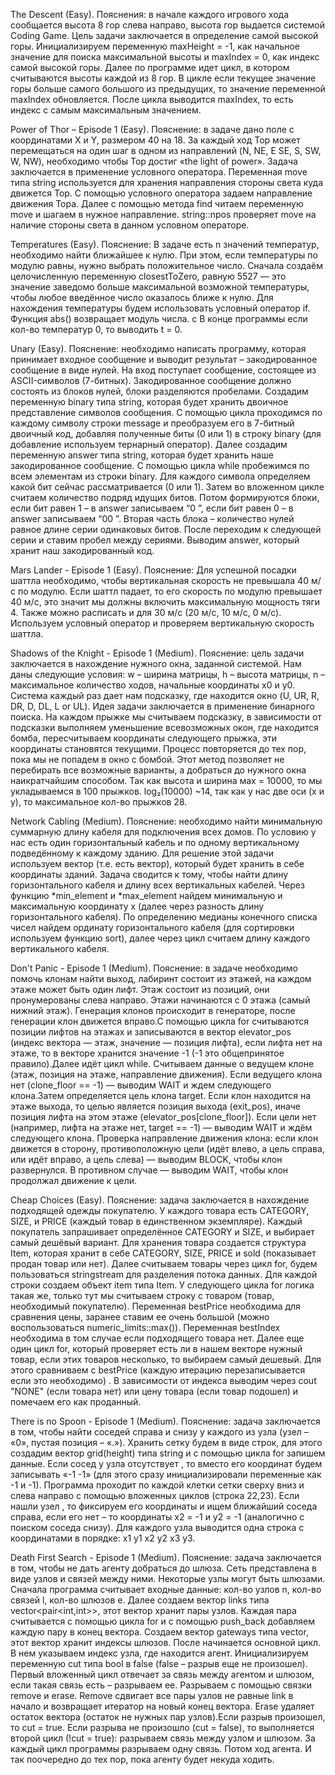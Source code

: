 The Descent (Easy).
Пояснения: в начале каждого игрового хода сообщается высота 8 гор слева направо, высота гор выдается системой Coding Game. 
Цель задачи заключается в определение самой высокой горы. Инициализируем переменную maxHeight = -1, как начальное значение 
для поиска максимальной высоты и maxIndex = 0, как индекс самой высокой горы. Далее по программе идет цикл, в котором 
считываются высоты каждой из 8 гор.  В цикле если текущее значение горы больше самого большого из предыдущих, то значение 
переменной maxIndex обновляется. После цикла выводится maxIndex, то есть индекс с самым максимальным значением.


Power of Thor – Episode 1 (Easy).
	Пояснение: в задаче дано поле с координатами X и Y, размером 40 на 18. За каждый ход Тор может перемещаться на один шаг 
 в одном из направлений (N, NE, E SE, S, SW, W, NW), необходимо чтобы Тор достиг  «the light of power». Задача заключается 
 в применение условного оператора. Переменная move типа string используется для хранения направления стороны света куда 
 движется Тор. С помощью условного оператора задаем направление движения Тора. Далее с помощью метода find читаем переменную 
 move и шагаем в нужное направление. string::npos проверяет move на наличие стороны света в данном условном операторе.

 
Temperatures (Easy).
	Пояснение: В задаче есть n значений температур, необходимо найти ближайшее к нулю. При этом, если температуры по модулю 
 равны, нужно выбрать положительное число. Сначала создаём целочисленную переменную closestToZero, равную 5527 — это значение 
 заведомо больше максимальной возможной температуры, чтобы любое введённое число оказалось ближе к нулю. Для нахождения 
 температуры будем использовать условный оператор if. Функция abs() возвращает модуль числа.  c В конце программы если 
 кол-во температур 0, то выводить t = 0.

 Unary (Easy).
Пояснение: необходимо написать программу, которая принимает входное сообщение и выводит результат – закодированное сообщение 
в виде нулей. На вход поступает сообщение, состоящее из ASCII-символов (7-битных). Закодированное сообщение должно состоять 
из блоков нулей, блоки разделяются пробелами. Создадим переменную binary типа string, которая будет хранить двоичное 
представление символов сообщения. С помощью цикла проходимся по каждому символу строки message и преобразуем его в 
7-битный двоичный код, добавляя полученные биты (0 или 1) в строку binary (для добавление используем тернарный оператор). 
Далее создадим переменную answer типа string, которая будет хранить наше закодированное сообщение. С помощью цикла while 
пробежимся по всем элементам из строки binary. Для каждого символа определяем какой бит сейчас рассматривается (0 или 1). 
Затем во вложенном цикле считаем количество подряд идущих битов. Потом формируются блоки, если бит равен 1 – в answer 
записываем “0 ”, если бит равен 0 – в answer записываем “00 ”. Вторая часть блока – количество нулей равное длине серии 
одинаковых битов.  После переходим к следующей серии и ставим пробел между сериями. Выводим answer, который хранит наш закодированный код.

 
Mars Lander - Episode 1 (Easy).
Пояснение: Для успешной посадки шаттла необходимо, чтобы вертикальная скорость не превышала 40 м/с по модулю. Если шаттл 
падает, то его скорость по модулю превышает 40 м/c, это значит мы должны включить максимальную мощность тяги 4. Также можно 
расписать и для 30 м/c  (20 м/c, 10 м/c, 0 м/c). Используем условный оператор и проверяем вертикальную скорость шаттла.

Shadows of the Knight - Episode 1 (Medium).
Пояснение: цель задачи заключается в нахождение нужного окна, заданной системой. Нам даны следующие условия: w – ширина матрицы,
h – высота матрицы,  n – максимальное количество ходов, начальные координаты x0 и y0. Система каждый раз дает нам подсказку, 
где находится окно (U, UR, R, DR, D, DL, L or UL). Идея задачи заключается в применение бинарного поиска. На каждом прыжке мы 
считываем подсказку, в зависимости от подсказки выполняем уменьшение всевозможных окон, где находится бомба, пересчитываем 
координаты следующего прыжка, эти координаты становятся текущими. Процесс повторяется до тех пор, пока мы не попадем в окно 
с бомбой. Этот метод позволяет не перебирать все возможные варианты, а добраться до нужного окна наикратчайшим способом.
Так как высота и ширина мax = 10000, то мы укладываемся в 100 прыжков. log₂(10000) ~14, так как у нас две оси (x и y), то 
максимальное кол-во прыжков 28. 


Network Cabling (Medium).
Пояснение: необходимо найти минимальную суммарную длину кабеля для подключения всех домов. По условию у нас есть один горизонтальный
кабель и по одному вертикальному подведённому к каждому зданию. Для решение этой задачи используем вектор (т.е. есть вектор),
который будет хранить в себе координаты зданий. Задача сводится к тому, чтобы найти длину горизонтального кабеля и длину всех 
вертикальных кабелей. Через функцию *min_element и *max_element найдем минимальную и максимальную координату x (далее через 
разность длину горизонтального кабеля). По определению медианы конечного списка чисел найдем ординату горизонтального кабеля 
(для сортировки используем функцию  sort), далее через цикл считаем длину каждого вертикального кабеля.


Don't Panic - Episode 1 (Medium).
Пояснение: в задаче необходимо помочь клонам найти выход, лабиринт состоит из этажей, на каждом этаже может быть один лифт. Этаж 
состоит из позиций, они пронумерованы слева направо. Этажи начинаются с 0 этажа (самый нижний этаж). Генерация клонов происходит 
в генераторе, после генерации клон движется вправо.С помощью цикла for считываются позиции лифтов на этажах и записываются в 
вектор elevator_pos (индекс вектора — этаж, значение — позиция лифта), если лифта нет на этаже, то в векторе хранится значение -1 
(-1 это общепринятое правило).Далее идёт цикл while. Считываем данные о ведущем клоне (этаж, позиция на этаже, направление движения). 
Если ведущего клона нет (clone_floor == -1) — выводим WAIT и ждем следующего клона.Затем определяется цель клона target. Если клон 
находится на этаже выхода, то целью является позиция выхода (exit_pos), иначе позиция лифта на этом этаже (elevator_pos[clone_floor]). 
Если цели нет (например, лифта на этаже нет, target == -1) — выводим WAIT и ждём следующего клона. Проверка направление движения клона: 
если клон движется в сторону, противоположную цели (идёт влево, а цель справа, или идёт вправо, а цель слева) — выводим BLOCK, чтобы клон 
развернулся. В противном случае — выводим WAIT, чтобы клон продолжал движение к цели.


Cheap Choices (Easy).
Пояснение:  задача заключается в нахождение подходящей одежды покупателю. У каждого товара есть CATEGORY,  SIZE, и PRICE (каждый товар в 
единственном экземпляре). Каждый покупатель запрашивает определённое CATEGORY и SIZE, и выбирает самый дешёвый вариант. Для хранения товара 
создается структура Item, которая хранит в себе CATEGORY, SIZE, PRICE и sold (показывает продан товар или нет). Далее считываем товары 
через цикл for, будем пользоваться stringstream для разделения потока данных. Для каждой строки создаем объект item типа Item. У следующего 
цикла for логика такая же, только тут мы считываем строку с товаром (товар, необходимый покупателю). Переменная bestPrice необходима для 
сравнения цены, заранее ставим ее очень большой (можно воспользоваться numeric_limits<int>::max()). Переменная bestIndex необходима в том 
случае если подходящего товара нет. Далее еще один цикл for, который проверяет есть ли в нашем векторе нужный товар, если этих товаров 
несколько, то выбираем самый дешевый. Для этого сравниваем с bestPrice (каждую итерацию перезаписывается если это необходимо) . 
В зависимости от индекса выводим через cout "NONE" (если товара нет) или цену товара (если товар подошел) и помечаем его как проданный.

There is no Spoon - Episode 1 (Medium).
Пояснение: задача заключается в том, чтобы найти соседей справа и снизу у каждого из узла (узел – «0», пустая позиция – «.»). Хранить сетку 
будем в виде строк, для этого создадим вектор grid(height) типа string и с помощью цикла for запишем данные. Если сосед у узла отсутствует , 
то вместо его координат будем записывать «-1 -1» (для этого сразу инициализировали переменные как -1 и -1). Программа проходит по каждой клетки
сетки сверху вниз и слева направо с помощью вложенных циклов (строка 22,23). Если нашли узел , то фиксируем его координаты и ищем ближайший 
соседа справа, если его нет – то координаты x2 = -1 и y2 = -1  (аналогично с поиском соседа снизу). Для каждого узла выводится одна строка с
координатами в порядке: x1 y1 x2 y2 x3 y3.


Death First Search - Episode 1 (Medium).
Пояснение: задача заключается в том, чтобы не дать агенту добраться до шлюза. Сеть представлена в виде узлов  и связей между ними. Некоторые узлы могут быть шлюзами. Сначала программа считывает входные данные: кол-во узлов n, кол-во связей l, кол-во шлюзов e. Далее создаем вектор links типа vector<pair<int,int>>, этот вектор хранит пары узлов. Каждая пара считывается с помощью цикла for и с помощью push_back добавляем каждую пару в конец вектора. Создаем вектор gateways типа vector<int>, этот вектор хранит индексы шлюзов. После начинается основной цикл. В нем указываем индекс узла, где находится агент. Инициализируем переменную cut типа bool в false (false – разрыв еще не произошел). Первый вложенный цикл  отвечает за связь между агентом и шлюзом, если такая связь есть – разрываем ее. Разрываем с помощью связки remove и erase. Remove сдвигает все пары узлов не равные link в начало и возвращает итератор на новый конец вектора. Erase удаляет остаток вектора (остаток не нужных пар узлов).Если разрыв произошел, то cut = true. Если разрыва не произошло (cut = false), то выполняется второй цикл (!cut = true): разрываем связь между узлом и шлюзом. За каждый цикл программы разрываем одну связь. Потом ход агента. И так поочередно до тех пор, пока агенту будет некуда ходить.


